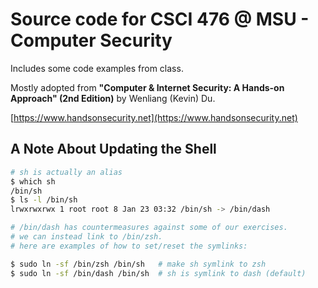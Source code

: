 # Source code for CSCI 476 @ MSU - Computer Security 

Includes some code examples from class. 

Mostly adopted from **"Computer & Internet Security: A Hands-on Approach" (2nd Edition)** by Wenliang (Kevin) Du.

[https://www.handsonsecurity.net](https://www.handsonsecurity.net)

## A Note About Updating the Shell

```bash
# sh is actually an alias
$ which sh
/bin/sh
$ ls -l /bin/sh
lrwxrwxrwx 1 root root 8 Jan 23 03:32 /bin/sh -> /bin/dash

# /bin/dash has countermeasures against some of our exercises. 
# we can instead link to /bin/zsh. 
# here are examples of how to set/reset the symlinks:

$ sudo ln -sf /bin/zsh /bin/sh   # make sh symlink to zsh
$ sudo ln -sf /bin/dash /bin/sh  # sh is symlink to dash (default)
```
